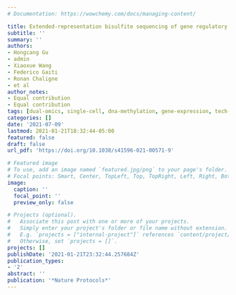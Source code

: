 ```yaml
---
# Documentation: https://wowchemy.com/docs/managing-content/

title: Extended-representation bisulfite sequencing of gene regulatory elements in multiplexed samples and single cells
subtitle: ''
summary: ''
authors:
- Hongcang Gu
- admin
- Xiaoxue Wang
- Federico Gaiti
- Ronan Chaligne
- et al
author_notes:
- Equal contribution
- Equal contribution
tags: [dual-omics, single-cell, dna-methylation, gene-expression, tech-dev, gnirke-lab, meissner-lab]
categories: []
date: '2021-07-09'
lastmod: 2021-01-21T18:32:44-05:00
featured: false
draft: false
url_pdf: 'https://doi.org/10.1038/s41596-021-00571-9'

# Featured image
# To use, add an image named `featured.jpg/png` to your page's folder.
# Focal points: Smart, Center, TopLeft, Top, TopRight, Left, Right, BottomLeft, Bottom, BottomRight.
image:
  caption: ''
  focal_point: ''
  preview_only: false

# Projects (optional).
#   Associate this post with one or more of your projects.
#   Simply enter your project's folder or file name without extension.
#   E.g. `projects = ["internal-project"]` references `content/project/deep-learning/index.md`.
#   Otherwise, set `projects = []`.
projects: []
publishDate: '2021-01-21T23:32:44.257684Z'
publication_types:
- '2'
abstract: ''
publication: '*Nature Protocols*'
---
```

